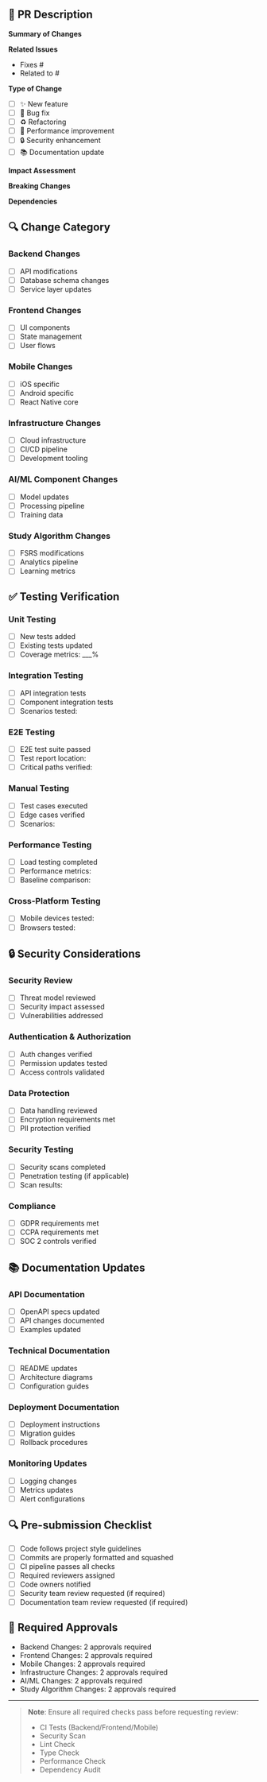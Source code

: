## 📝 PR Description

**Summary of Changes**
<!-- Provide a clear and detailed explanation of the changes made in this PR -->

**Related Issues**
<!-- Link all related issues using full URLs -->
- Fixes #
- Related to #

**Type of Change**
<!-- Mark the appropriate type(s) with [x] -->
- [ ] ✨ New feature
- [ ] 🐛 Bug fix
- [ ] ♻️ Refactoring
- [ ] 🚀 Performance improvement
- [ ] 🔒 Security enhancement
- [ ] 📚 Documentation update

**Impact Assessment**
<!-- Describe the impact of these changes and any potential risks -->

**Breaking Changes**
<!-- List any breaking changes and required updates -->

**Dependencies**
<!-- List any dependencies added/updated/removed -->

## 🔍 Change Category
<!-- Mark all applicable categories with [x] and provide details -->

### Backend Changes
- [ ] API modifications
- [ ] Database schema changes
- [ ] Service layer updates
<!-- Provide specific details about backend changes -->

### Frontend Changes
- [ ] UI components
- [ ] State management
- [ ] User flows
<!-- Provide specific details about frontend changes -->

### Mobile Changes
- [ ] iOS specific
- [ ] Android specific
- [ ] React Native core
<!-- Provide specific details about mobile changes -->

### Infrastructure Changes
- [ ] Cloud infrastructure
- [ ] CI/CD pipeline
- [ ] Development tooling
<!-- Provide specific details about infrastructure changes -->

### AI/ML Component Changes
- [ ] Model updates
- [ ] Processing pipeline
- [ ] Training data
<!-- Provide specific details about AI/ML changes -->

### Study Algorithm Changes
- [ ] FSRS modifications
- [ ] Analytics pipeline
- [ ] Learning metrics
<!-- Provide specific details about algorithm changes -->

## ✅ Testing Verification

### Unit Testing
- [ ] New tests added
- [ ] Existing tests updated
- [ ] Coverage metrics: ___%

### Integration Testing
- [ ] API integration tests
- [ ] Component integration tests
- [ ] Scenarios tested:
  <!-- List key test scenarios -->

### E2E Testing
- [ ] E2E test suite passed
- [ ] Test report location: <!-- Provide link -->
- [ ] Critical paths verified:
  <!-- List verified paths -->

### Manual Testing
- [ ] Test cases executed
- [ ] Edge cases verified
- [ ] Scenarios:
  <!-- List manual test scenarios -->

### Performance Testing
- [ ] Load testing completed
- [ ] Performance metrics:
  <!-- List key metrics -->
- [ ] Baseline comparison:
  <!-- Compare with baseline -->

### Cross-Platform Testing
- [ ] Mobile devices tested:
  <!-- List devices/OS versions -->
- [ ] Browsers tested:
  <!-- List browsers/versions -->

## 🔒 Security Considerations

### Security Review
- [ ] Threat model reviewed
- [ ] Security impact assessed
- [ ] Vulnerabilities addressed

### Authentication & Authorization
- [ ] Auth changes verified
- [ ] Permission updates tested
- [ ] Access controls validated

### Data Protection
- [ ] Data handling reviewed
- [ ] Encryption requirements met
- [ ] PII protection verified

### Security Testing
- [ ] Security scans completed
- [ ] Penetration testing (if applicable)
- [ ] Scan results:
  <!-- Provide security scan summary -->

### Compliance
- [ ] GDPR requirements met
- [ ] CCPA requirements met
- [ ] SOC 2 controls verified

## 📚 Documentation Updates

### API Documentation
- [ ] OpenAPI specs updated
- [ ] API changes documented
- [ ] Examples updated

### Technical Documentation
- [ ] README updates
- [ ] Architecture diagrams
- [ ] Configuration guides

### Deployment Documentation
- [ ] Deployment instructions
- [ ] Migration guides
- [ ] Rollback procedures

### Monitoring Updates
- [ ] Logging changes
- [ ] Metrics updates
- [ ] Alert configurations

## 🔍 Pre-submission Checklist

- [ ] Code follows project style guidelines
- [ ] Commits are properly formatted and squashed
- [ ] CI pipeline passes all checks
- [ ] Required reviewers assigned
- [ ] Code owners notified
- [ ] Security team review requested (if required)
- [ ] Documentation team review requested (if required)

## 👥 Required Approvals
<!-- Based on change category, minimum required approvals -->

- Backend Changes: 2 approvals required
- Frontend Changes: 2 approvals required
- Mobile Changes: 2 approvals required
- Infrastructure Changes: 2 approvals required
- AI/ML Changes: 2 approvals required
- Study Algorithm Changes: 2 approvals required

---
> **Note**: Ensure all required checks pass before requesting review:
> - CI Tests (Backend/Frontend/Mobile)
> - Security Scan
> - Lint Check
> - Type Check
> - Performance Check
> - Dependency Audit